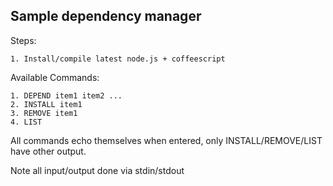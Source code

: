 Sample dependency manager
-------------------------


Steps:
```
1. Install/compile latest node.js + coffeescript
```

Available Commands:
```
1. DEPEND item1 item2 ...
2. INSTALL item1
3. REMOVE item1
4. LIST
```

All commands echo themselves when entered, only INSTALL/REMOVE/LIST have other output.

Note all input/output done via stdin/stdout
